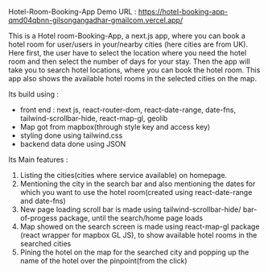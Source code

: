 Hotel-Room-Booking-App Demo URL : https://hotel-booking-app-qmd04qbnn-gilsongangadhar-gmailcom.vercel.app/

This is a Hotel room-Booking-App, a next.js app, where you can book a hotel room for user/users in your/nearby cities (here cities are from UK). Here first, the user have to select the location where you need the hotel room and then select the number of days for your stay. Then the app will take you to search hotel locations, where you can book the hotel room. This app also shows the available hotel rooms in the selected cities on the map.

Its build using : 

* front end : next js, react-router-dom, react-date-range, date-fns, tailwind-scrollbar-hide, react-map-gl, geolib
* Map got from mapbox(through style key and access key)
* styling done using tailwind.css
* backend data done using JSON

Its Main features : 

1. Listing the cities(cities where service available) on homepage. 
2. Mentioning the city in the search bar and also mentioning the dates for which you want to use the hotel room(created using react-date-range and date-fns)
3. New page loading scroll bar is made using tailwind-scrollbar-hide/ bar-of-progess package, until the search/home page loads
4. Map showed on the search screen is made using react-map-gl package (react wrapper for mapbox GL JS), to show available hotel rooms in the searched cities
5. Pining the hotel on the map for the searched city and popping up the name of the hotel over the pinpoint(from the click)  

